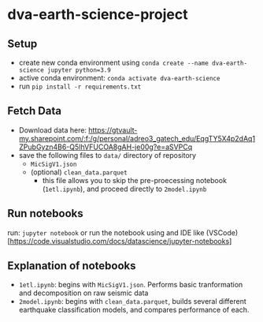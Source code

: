 # dva-earth-science-project

## Setup

- create new conda environment using `conda create --name dva-earth-science jupyter python=3.9`
- active conda environment: `conda activate dva-earth-science`
- run `pip install -r requirements.txt`

## Fetch Data

- Download data here: https://gtvault-my.sharepoint.com/:f:/g/personal/adreo3_gatech_edu/EqgTY5X4p2dAq1ZPubGyzn4B6-Q5IhVFUCOA8gAH-je00g?e=aSVPCq
- save the following files to `data/` directory of repository
  - `MicSigV1.json`
  - (optional) `clean_data.parquet`
    - this file allows you to skip the pre-proecessing notebook (`1etl.ipynb`), and proceed directly to `2model.ipynb`

## Run notebooks
run: `jupyter notebook` or run the notebook using and IDE like (VSCode)[https://code.visualstudio.com/docs/datascience/jupyter-notebooks]

## Explanation of notebooks

- `1etl.ipynb`: begins with `MicSigV1.json`. Performs basic tranformation and decomposition on raw seismic data
- `2model.ipynb`: begins with `clean_data.parquet`, builds several different earthquake classification models, and compares performance of each.